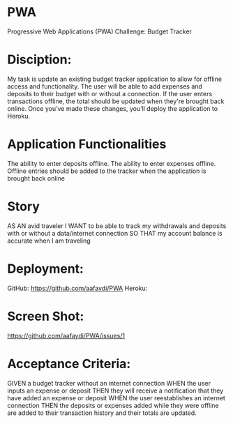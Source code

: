 # PWA
Progressive Web Applications (PWA) Challenge: Budget Tracker

# Disciption:
 My task is update an existing budget tracker application to allow for offline access and functionality. The user will be able to add expenses and deposits to their budget with or without a connection. If the user enters transactions offline, the total should be updated when they're brought back online. Once you’ve made these changes, you’ll deploy the application to Heroku.

# Application Functionalities
The ability to enter deposits offline.
The ability to enter expenses offline.
Offline entries should be added to the tracker when the application is brought back online

# Story
AS AN avid traveler
I WANT to be able to track my withdrawals and deposits with or without a data/internet connection
SO THAT my account balance is accurate when I am traveling 

# Deployment:
GitHub: https://github.com/aafaydi/PWA
Heroku:

# Screen Shot:
https://github.com/aafaydi/PWA/issues/1

# Acceptance Criteria:
GIVEN a budget tracker without an internet connection
WHEN the user inputs an expense or deposit
THEN they will receive a notification that they have added an expense or deposit
WHEN the user reestablishes an internet connection
THEN the deposits or expenses added while they were offline are added to their transaction history and their totals are updated.